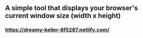 ## A simple tool that displays your browser's current window size (width x height)

### https://dreamy-keller-8f5287.netlify.com/
